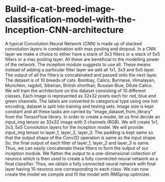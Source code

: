 # Build-a-cat-breed-image-classification-model-with-the-Inception-CNN-architecture
  A typical Convolution Neural Network (CNN) is made up of stacked convolution layers in combination with max pooling and dropout. In a CNN layer we make a choice to either have a stack of 3x3 filters or a stack of 5x5 filters or a max pooling layer. All these are beneficial to the modelling power of the network. The inception module suggests to use all. These means instead of adding a particular filter layer we add all 1x1, 3x3 and 5x5 layer. The output of all the filters is concatenated and passed onto the next layer. The dataset is of 10 breeds of cats: Bombay, Calico, Burmese, Himalayan, Munchkin, ragdoll, Siberian, British shorthair, Russian Blue, Dilute Calico.  We will train the architecture on this dataset consisting of 10 different classes.  Each image is represented as 32x32 pixels each for red, blue and green channels. The labels are converted to categorical type using one hot encoding, dataset is split into training and testing sets. Image size is kept constant and all these tasks are carried by “image_dataset_from_library” from the TensorFlow library.  In order to create a model, let us first decide an input_img tensor as 32x32 image with 3 channels (RGB). We will create 1x1, 3x3, 5x5 Convolution layers for the inception model. We will provide input_img tensor to layer_1, layer_2, layer_3.  The padding is kept same so that the output shape of the Conv2D operation is same as the input shape. So, the final output of each filter of layer_1, layer_2 and layer_3 is same. Thus, we can easily concatenate these filters to form the output of our inception module. We flatten the output to a one-dimensional collection of neurons which is then used to create a fully connected neural network as a final classifier.  Thus, we obtain a fully connected neural network with final layer having 10 neurons one corresponding to each class. We can now create the model we compile and fit the model with RMSprop optimizer.  
